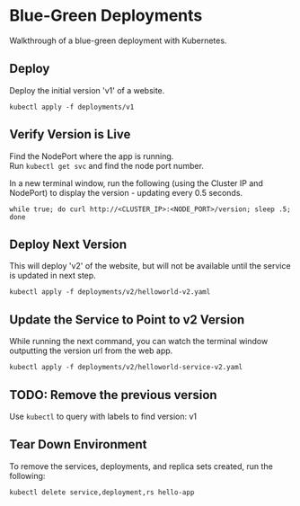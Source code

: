 # Blue-Green Deployments

Walkthrough of a blue-green deployment with Kubernetes.

## Deploy
Deploy the initial version 'v1' of a website.
```
kubectl apply -f deployments/v1
```

## Verify Version is Live
Find the NodePort where the app is running.  
Run `kubectl get svc` and find the node port number.

In a new terminal window, run the following (using the Cluster IP and NodePort) to display the version -
updating every 0.5 seconds.
```
while true; do curl http://<CLUSTER_IP>:<NODE_PORT>/version; sleep .5; done
```

## Deploy Next Version
This will deploy 'v2' of the website, but will not be available until
the service is updated in next step.
```
kubectl apply -f deployments/v2/helloworld-v2.yaml
```

## Update the Service to Point to v2 Version
While running the next command, you can watch the terminal window
outputting the version url from the web app.
```
kubectl apply -f deployments/v2/helloworld-service-v2.yaml
```

## TODO: Remove the previous version
Use `kubectl` to query with labels to find version: v1

## Tear Down Environment
To remove the services, deployments, and replica sets created, run the following:
```
kubectl delete service,deployment,rs hello-app
```
